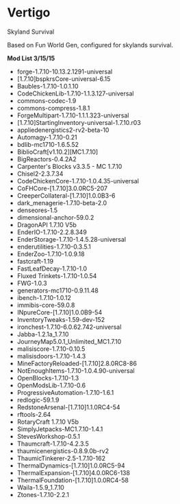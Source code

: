 # Vertigo
Skyland Survival

Based on Fun World Gen, configured for skylands survival.

**Mod List 3/15/15**

- forge-1.7.10-10.13.2.1291-universal
- [1.7.10]bspkrsCore-universal-6.15
- Baubles-1.7.10-1.0.1.10
- CodeChickenLib-1.7.10-1.1.3.127-universal
- commons-codec-1.9
- commons-compress-1.8.1
- ForgeMultipart-1.7.10-1.1.1.323-universal
- [1.7.10]StartingInventory-universal-1.7.10.r03
- appliedenergistics2-rv2-beta-10
- Automagy-1.7.10-0.21
- bdlib-mc1710-1.6.5.52
- BiblioCraft[v1.10.2][MC1.7.10]
- BigReactors-0.4.2A2
- Carpenter's Blocks v3.3.5 - MC 1.7.10
- Chisel2-2.3.7.34
- CodeChickenCore-1.7.10-1.0.4.35-universal
- CoFHCore-[1.7.10]3.0.0RC5-207
- CreeperCollateral-[1.7.10]1.0.0B3-6
- dark_menagerie-1.7.10-beta-2.0
- denseores-1.5
- dimensional-anchor-59.0.2
- DragonAPI 1.7.10 V5b
- EnderIO-1.7.10-2.2.8.349
- EnderStorage-1.7.10-1.4.5.28-universal
- enderutilities-1.7.10-0.3.5.1
- EnderZoo-1.7.10-1.0.9.18
- fastcraft-1.19
- FastLeafDecay-1.7.10-1.0
- Fluxed Trinkets-1.7.10-1.0.54
- FWG-1.0.3
- generators-mc1710-0.9.11.48
- ibench-1.7.10-1.0.12
- immibis-core-59.0.8
- INpureCore-[1.7.10]1.0.0B9-54
- InventoryTweaks-1.59-dev-152
- ironchest-1.7.10-6.0.62.742-universal
- Jabba-1.2.1a_1.7.10
- JourneyMap5.0.1_Unlimited_MC1.7.10
- malisiscore-1.7.10-0.10.5
- malisisdoors-1.7.10-1.4.3
- MineFactoryReloaded-[1.7.10]2.8.0RC8-86
- NotEnoughItems-1.7.10-1.0.4.90-universal
- OpenBlocks-1.7.10-1.3
- OpenModsLib-1.7.10-0.6
- ProgressiveAutomation-1.7.10-1.6.1
- redlogic-59.1.9
- RedstoneArsenal-[1.7.10]1.1.0RC4-54
- rftools-2.64
- RotaryCraft 1.7.10 V5b
- SimplyJetpacks-MC1.7.10-1.4.1
- StevesWorkshop-0.5.1
- Thaumcraft-1.7.10-4.2.3.5
- thaumicenergistics-0.8.9.0b-rv2
- ThaumicTinkerer-2.5-1.7.10-162
- ThermalDynamics-[1.7.10]1.0.0RC5-94
- ThermalExpansion-[1.7.10]4.0.0RC6-138
- ThermalFoundation-[1.7.10]1.0.0RC4-58
- Waila-1.5.9_1.7.10
- Ztones-1.7.10-2.2.1
